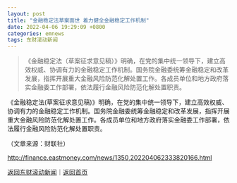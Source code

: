 ```yaml
---
layout: post
title: "金融稳定法草案面世 着力健全金融稳定工作机制"
date: 2022-04-06 19:29:09 +0800
categories: emnews
tags: 东财滚动新闻
---
```

> 《金融稳定法（草案征求意见稿）》明确，在党的集中统一领导下，建立高效权威、协调有力的金融稳定工作机制。国务院金融委统筹金融稳定和改革发展，指挥开展重大金融风险防范化解处置工作。各成员单位和地方政府落实金融委工作部署，依法履行金融风险防范化解处置职责。

<p>《金融稳定法(草案征求意见稿)》明确，在党的集中统一领导下，建立高效权威、协调有力的金融稳定工作机制。国务院金融委统筹金融稳定和改革发展，指挥开展重大金融风险防范化解处置工作。各成员单位和地方政府落实金融委工作部署，依法履行金融风险防范化解处置职责。</p><p class="em_media">（文章来源：财联社）</p>

<http://finance.eastmoney.com/news/1350,202204062333820166.html>

[返回东财滚动新闻](//finews.withounder.com/emnews/)｜[返回首页](//finews.withounder.com/)
